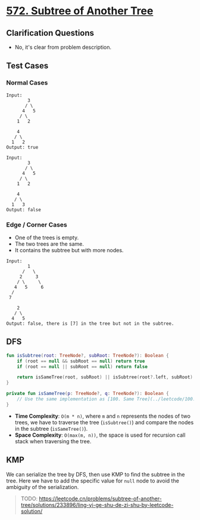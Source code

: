 # [572. Subtree of Another Tree](https://leetcode.com/problems/subtree-of-another-tree/)

## Clarification Questions
* No, it's clear from problem description.
 
## Test Cases
### Normal Cases
```
Input: 
        3
       / \
      4   5
     / \
    1   2

    4
   / \
  1   2
Output: true

Input: 
        3
       / \
      4   5
     / \
    1   2

    4
   / \
  1   3
Output: false
```
### Edge / Corner Cases
* One of the trees is empty.
* The two trees are the same.
* It contains the subtree but with more nodes.
```
Input: 
        1
      /   \
     2     3
    / \     \
   4   5     6
  /
 7

    2
   / \
  4   5
Output: false, there is [7] in the tree but not in the subtree.
```

## DFS
```kotlin
fun isSubtree(root: TreeNode?, subRoot: TreeNode?): Boolean {
    if (root == null && subRoot == null) return true
    if (root == null || subRoot == null) return false

    return isSameTree(root, subRoot) || isSubtree(root?.left, subRoot) || isSubtree(root?.right, subRoot)
}

private fun isSameTree(p: TreeNode?, q: TreeNode?): Boolean {
	// Use the same implementation as [100. Same Tree](../leetcode/100.same-tree.md)
}
```
* **Time Complexity**: `O(m * n)`, where `m` and `n` represents the nodes of two trees, we have to traverse the tree (`isSubtree()`) and compare the nodes in the subtree (`isSameTree()`).
* **Space Complexity**: `O(max(m, n))`, the space is used for recursion call stack when traversing the tree.

## KMP
We can serialize the tree by DFS, then use KMP to find the subtree in the tree. Here we have to add the specific value for `null` node to avoid the ambiguity of the serialization.

> TODO: https://leetcode.cn/problems/subtree-of-another-tree/solutions/233896/ling-yi-ge-shu-de-zi-shu-by-leetcode-solution/